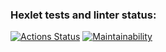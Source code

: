 ### Hexlet tests and linter status:
[![Actions Status](https://github.com/Kosmos3-14/fullstack-javascript-project-44/workflows/hexlet-check/badge.svg)](https://github.com/Kosmos3-14/fullstack-javascript-project-44/actions)
[![Maintainability](https://api.codeclimate.com/v1/badges/09a2890a3942ca430564/maintainability)](https://codeclimate.com/github/Kosmos3-14/fullstack-javascript-project-44/maintainability)